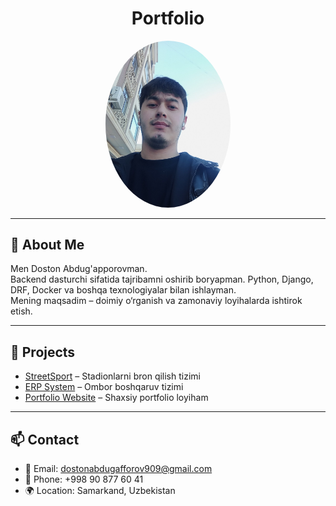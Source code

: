 <h1 align="center">Portfolio</h1>

<p align="center">
  <img src="photo.jpg" alt="My Photo" width="200" style="border-radius: 50%;"/>
</p>

---

## 👋 About Me
Men Doston Abdug'apporovman.  
Backend dasturchi sifatida tajribamni oshirib boryapman. Python, Django, DRF, Docker va boshqa texnologiyalar bilan ishlayman.  
Mening maqsadim – doimiy o‘rganish va zamonaviy loyihalarda ishtirok etish.  

---

## 🚀 Projects
- [StreetSport](https://github.com/DostonAbdugafforov/streetsport) – Stadionlarni bron qilish tizimi  
- [ERP System](https://github.com/DostonAbdugafforov/erp-system) – Ombor boshqaruv tizimi  
- [Portfolio Website](https://github.com/DostonAbdugafforov/portfolio) – Shaxsiy portfolio loyiham  

---

## 📫 Contact
- 📧 Email: dostonabdugafforov909@gmail.com  
- 📱 Phone: +998 90 877 60 41  
- 🌍 Location: Samarkand, Uzbekistan  
